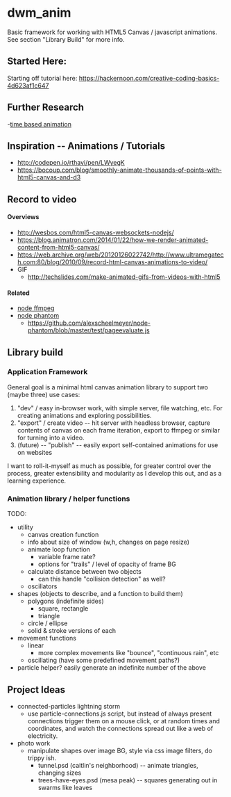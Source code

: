 # dwm_anim

Basic framework for working with HTML5 Canvas / javascript animations. See section "Library Build" for more info. 


## Started Here: 

Starting off tutorial here: https://hackernoon.com/creative-coding-basics-4d623af1c647

## Further Research
-[time based animation](https://www.viget.com/articles/time-based-animation)

## Inspiration -- Animations / Tutorials
- http://codepen.io/rthavi/pen/LWyegK
- https://bocoup.com/blog/smoothly-animate-thousands-of-points-with-html5-canvas-and-d3


## Record to video

#### Overviews
- http://wesbos.com/html5-canvas-websockets-nodejs/
- https://blog.animatron.com/2014/01/22/how-we-render-animated-content-from-html5-canvas/
- https://web.archive.org/web/20120126022742/http://www.ultramegatech.com:80/blog/2010/09/record-html-canvas-animations-to-video/
- GIF
	- http://techslides.com/make-animated-gifs-from-videos-with-html5

#### Related
- [node ffmpeg](https://www.npmjs.com/package/ffmpeg)
- [node phantom](https://github.com/alexscheelmeyer/node-phantom)
	- https://github.com/alexscheelmeyer/node-phantom/blob/master/test/pageevaluate.js


## Library build

### Application Framework

General goal is a minimal html canvas animation library to support two (maybe three) use cases:

1. "dev" / easy in-browser work, with simple server, file watching, etc. For creating animations and exploring possibilities. 
2. "export" / create video -- hit server with headless browser, capture contents of canvas on each frame iteration, export to ffmpeg or similar for turning into a video.
3. (future) -- "publish" -- easily export self-contained animations for use on websites

I want to roll-it-myself as much as possible, for greater control over the process, greater extensibility and modularity as I develop this out, and as a learning experience.

### Animation library / helper functions

TODO: 

* utility
	- canvas creation function
	- info about size of window (w,h, changes on page resize)
	- animate loop function
		- variable frame rate?
		- options for "trails" / level of opacity of frame BG
	- calculate distance between two objects
		- can this handle "collision detection" as well?
	- oscillators
* shapes (objects to describe, and a function to build them)
	- polygons (indefinite sides)
		- square, rectangle
		- triangle
	- circle / ellipse
	- solid & stroke versions of each
* movement functions
	- linear
		- more complex movements like "bounce", "continuous rain", etc 
	- oscillating (have some predefined movement paths?)
* particle helper? easily generate an indefinite number of the above

## Project Ideas

* connected-particles lightning storm
	- use particle-connections.js script, but instead of always present connections trigger them on a mouse click, or at random times and coordinates, and watch the connections spread out like a web of electricity. 
* photo work
	- manipulate shapes over image BG, style via css image filters, do trippy ish. 
		- tunnel.psd (caitlin's neighborhood) -- animate triangles, changing sizes
		- trees-have-eyes.psd (mesa peak) -- squares generating out in swarms like leaves


